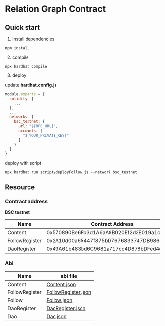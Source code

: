 # Relation Graph Contract

## Quick start

1. install dependencies
```shell
npm install
```

2. compile
```shell
npx hardhat compile
```

3. deploy

update **hardhat.config.js**
```js
module.exports = {
  solidity: {
    ...
  },
  ...
  networks: {
    bsc_testnet: {
      url: "${RPC_URL}",
      accounts: [
        "${YOUR_PRIVATE_KEY}"
      ]
    }
  }
}
```

deploy with script
```shell
npx hardhat run script/deployFollow.js --network bsc_testnet
```

## Resource

### Contract address 


**BSC testnet**

| Name                               | Contract Address                            |
|------------------------------------|---------------------------------------------|
| Content                            | 0x570890Be6Fb3d1A6aA9B020Ef2d3E019a1cF0381  |
| FollowRegister                     | 0x2A10d00a65447f875bD7676833747DB986a2C6a3  |
| DaoRegister                        | 0x49A61b483bd6C9681a717cc4D878bDFed4eAF1d6  |

### Abi


| Name                  | abi file                                         |
|-----------------------|--------------------------------------------------|
| Content               | [Content.json](./abi/Content.json)               |
| FollowRegister        | [FollowRegister.json](./abi/FollowRegister.json) |
| Follow                | [Follow.json](./abi/Follow.json)                 |
| DaoRegister           | [DaoRegister.json](./abi/DaoRegister.json)       |
| Dao                   | [Dao.json](./abi/Dao.json)                       |



